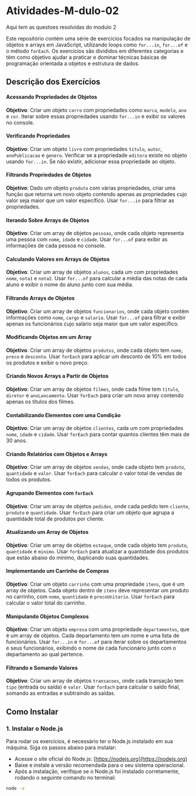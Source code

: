 # Atividades-M-dulo-02
 Aqui tem as questoes resolvidas do modulo 2
 
Este repositório contém uma série de exercícios focados na manipulação de objetos e arrays em JavaScript, utilizando loops como `for...in`, `for...of` e o método `forEach`. Os exercícios são divididos em diferentes categorias e têm como objetivo ajudar a praticar e dominar técnicas básicas de programação orientada a objetos e estrutura de dados.

## Descrição dos Exercícios

#### Acessando Propriedades de Objetos
**Objetivo**: Criar um objeto `carro` com propriedades como `marca`, `modelo`, `ano` e `cor`. Iterar sobre essas propriedades usando `for...in` e exibir os valores no console.

#### Verificando Propriedades
**Objetivo**: Criar um objeto `livro` com propriedades `titulo`, `autor`, `anoPublicacao` e `genero`. Verificar se a propriedade `editora` existe no objeto usando `for...in`. Se não existir, adicionar essa propriedade ao objeto.

#### Filtrando Propriedades de Objetos
**Objetivo**: Dado um objeto `produto` com várias propriedades, criar uma função que retorna um novo objeto contendo apenas as propriedades cujo valor seja maior que um valor específico. Usar `for...in` para filtrar as propriedades.

#### Iterando Sobre Arrays de Objetos
**Objetivo**: Criar um array de objetos `pessoas`, onde cada objeto representa uma pessoa com `nome`, `idade` e `cidade`. Usar `for...of` para exibir as informações de cada pessoa no console.

#### Calculando Valores em Arrays de Objetos
**Objetivo**: Criar um array de objetos `alunos`, cada um com propriedades `nome`, `nota1` e `nota2`. Usar `for...of` para calcular a média das notas de cada aluno e exibir o nome do aluno junto com sua média.

#### Filtrando Arrays de Objetos
**Objetivo**: Criar um array de objetos `funcionarios`, onde cada objeto contém informações como `nome`, `cargo` e `salario`. Usar `for...of` para filtrar e exibir apenas os funcionários cujo salário seja maior que um valor específico.

#### Modificando Objetos em um Array
**Objetivo**: Criar um array de objetos `produtos`, onde cada objeto tem `nome`, `preco` e `desconto`. Usar `forEach` para aplicar um desconto de 10% em todos os produtos e exibir o novo preço.

#### Criando Novos Arrays a Partir de Objetos
**Objetivo**: Criar um array de objetos `filmes`, onde cada filme tem `titulo`, `diretor` e `anoLancamento`. Usar `forEach` para criar um novo array contendo apenas os títulos dos filmes.

#### Contabilizando Elementos com uma Condição
**Objetivo**: Criar um array de objetos `clientes`, cada um com propriedades `nome`, `idade` e `cidade`. Usar `forEach` para contar quantos clientes têm mais de 30 anos.

#### Criando Relatórios com Objetos e Arrays
**Objetivo**: Criar um array de objetos `vendas`, onde cada objeto tem `produto`, `quantidade` e `valor`. Usar `forEach` para calcular o valor total de vendas de todos os produtos.

#### Agrupando Elementos com `forEach`
**Objetivo**: Criar um array de objetos `pedidos`, onde cada pedido tem `cliente`, `produto` e `quantidade`. Usar `forEach` para criar um objeto que agrupa a quantidade total de produtos por cliente.

#### Atualizando um Array de Objetos
**Objetivo**: Criar um array de objetos `estoque`, onde cada objeto tem `produto`, `quantidade` e `minimo`. Usar `forEach` para atualizar a quantidade dos produtos que estão abaixo do mínimo, duplicando suas quantidades.

#### Implementando um Carrinho de Compras
**Objetivo**: Criar um objeto `carrinho` com uma propriedade `itens`, que é um array de objetos. Cada objeto dentro de `itens` deve representar um produto no carrinho, com `nome`, `quantidade` e `precoUnitario`. Usar `forEach` para calcular o valor total do carrinho.

#### Manipulando Objetos Complexos
**Objetivo**: Criar um objeto `empresa` com uma propriedade `departamentos`, que é um array de objetos. Cada departamento tem um nome e uma lista de funcionários. Usar `for...in` e `for...of` para iterar sobre os departamentos e seus funcionários, exibindo o nome de cada funcionário junto com o departamento ao qual pertence.

#### Filtrando e Somando Valores
**Objetivo**: Criar um array de objetos `transacoes`, onde cada transação tem `tipo` (entrada ou saída) e `valor`. Usar `forEach` para calcular o saldo final, somando as entradas e subtraindo as saídas.

## Como Instalar

### 1. Instalar o Node.js
Para rodar os exercícios, é necessário ter o Node.js instalado em sua máquina. Siga os passos abaixo para instalar:

- Acesse o site oficial do Node.js: [https://nodejs.org](https://nodejs.org)
- Baixe e instale a versão recomendada para o seu sistema operacional.
- Após a instalação, verifique se o Node.js foi instalado corretamente, rodando o seguinte comando no terminal:

```bash
node -v
